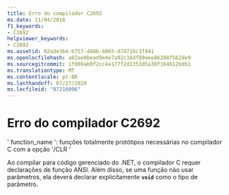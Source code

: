 ```yaml
---
title: Erro do compilador C2692
ms.date: 11/04/2016
f1_keywords:
- C2692
helpviewer_keywords:
- C2692
ms.assetid: 02ade3b4-b757-448b-b065-d7d71bc3f441
ms.openlocfilehash: a82ee0bead9e4e7a92c16df89eee86288f562de9
ms.sourcegitcommit: 1f009ab0f2cc4a177f2d1353d5a38f164612bdb1
ms.translationtype: MT
ms.contentlocale: pt-BR
ms.lasthandoff: 07/27/2020
ms.locfileid: "87216096"
---
```

# <a name="compiler-error-c2692"></a>Erro do compilador C2692

' function_name ': funções totalmente protótipos necessárias no compilador C com a opção '/CLR '

Ao compilar para código gerenciado do .NET, o compilador C requer declarações de função ANSI. Além disso, se uma função não usar parâmetros, ela deverá declarar explicitamente **`void`** como o tipo de parâmetro.
